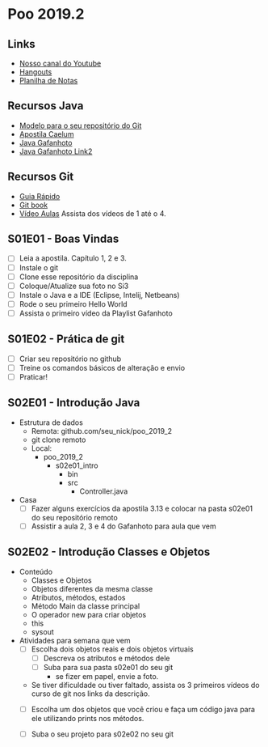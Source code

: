 # Poo 2019.2

## Links
- [Nosso canal do Youtube](https://www.youtube.com/watch?v=UIjJNcqg9pA&list=PLqwyjBSVOHRz424LLLdudcK3Y7JV8_w8h)
- [Hangouts](https://hangouts.google.com/group/NQ6XPZbRo6J9uHR68)
- [Planilha de Notas]()

## Recursos Java
- [Modelo para o seu repositório do Git](https://github.com/senapk/exemplo_repositorio_disciplina)
- [Apostila Caelum](https://www.caelum.com.br/apostila-java-orientacao-objetos/)
- [Java Gafanhoto](https://www.youtube.com/playlist?list=PLHz_AreHm4dkqe2aR0tQK74m8SFe-aGsY)
- [Java Gafanhoto Link2](https://www.cursoemvideo.com/course/curso-de-poo-java/)

## Recursos Git
- [Guia Rápido](https://rogerdudler.github.io/git-guide/index.pt_BR.html)
- [Git book](https://pt.wikiversity.org/wiki/Git_B%C3%A1sico)
- [Vídeo Aulas]("https://www.youtube.com/playlist?list=PLInBAd9OZCzzHBJjLFZzRl6DgUmOeG3H0") Assista dos vídeos de 1 até o 4.

## S01E01 - Boas Vindas
- [ ] Leia a apostila. Capítulo 1, 2 e 3.
- [ ] Instale o git
- [ ] Clone esse repositório da disciplina
- [ ] Coloque/Atualize sua foto no Si3
- [ ] Instale o Java e a IDE (Eclipse, Intelij, Netbeans)
- [ ] Rode o seu primeiro Hello World
- [ ] Assista o primeiro vídeo da Playlist Gafanhoto

## S01E02 - Prática de git
- [ ] Criar seu repositório no github
- [ ] Treine os comandos básicos de alteração e envio
- [ ] Praticar!

## S02E01 - Introdução Java
- Estrutura de dados
    - Remota: github.com/seu_nick/poo_2019_2
    - git clone remoto
    - Local: 
        - poo_2019_2
            - s02e01_intro
                - bin
                - src
                    - Controller.java
- Casa
    - [ ] Fazer alguns exercícios da apostila 3.13 e colocar na pasta s02e01 do seu repositório remoto
    - [ ] Assistir a aula 2, 3 e 4 do Gafanhoto para aula que vem

## S02E02 - Introdução Classes e Objetos
- Conteúdo
    - Classes e Objetos
    - Objetos diferentes da mesma classe
    - Atributos, métodos, estados
    - Método Main da classe principal
    - O operador new para criar objetos
    - this
    - sysout
- Atividades para semana que vem
    - [ ] Escolha dois objetos reais e dois objetos virtuais
        - [ ] Descreva os atributos e métodos dele
        - [ ] Suba para sua pasta s02e01 do seu git
            - se fizer em papel, envie a foto.
    - Se tiver dificuldade ou tiver faltado, assista os 3 primeiros vídeos do curso de git nos links da descrição.
    - [ ] Escolha um dos objetos que você criou e faça um código java para ele utilizando prints nos métodos.
    - [ ] Suba o seu projeto para s02e02 no seu git
  

